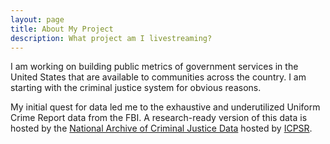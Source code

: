```yaml
---
layout: page
title: About My Project
description: What project am I livestreaming?
---
```


I am working on building public metrics of government services in the United
States that are available to communities across the country. I am starting with
the criminal justice system for obvious reasons.

My initial quest for data led me to the exhaustive and underutilized Uniform
Crime Report data from the FBI. A research-ready version of this data is hosted
by the [National Archive of Criminal Justice Data](https://www.icpsr.umich.edu/icpsrweb/NACJD/)
hosted by [ICPSR](https://www.icpsr.umich.edu/icpsrweb/ICPSR/).
